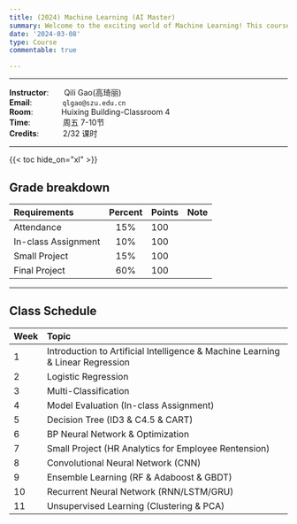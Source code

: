 ```yaml
---
title: (2024) Machine Learning (AI Master)
summary: Welcome to the exciting world of Machine Learning! This course is designed to be your gateway into understanding one of the most transformative technologies of the 21st century. 
date: '2024-03-08'
type: Course
commentable: true

---
```

-----
**Instructor**:       Qili Gao(高琦丽)             <br>
**Email**:              `qlgao@szu.edu.cn`                 <br>
**Room**:             Huixing Building-Classroom 4<br>
**Time**:               周五 7-10节      <br>
**Credits**:           2/32 课时

-----
{{< toc hide_on="xl" >}}

## Grade breakdown

|  Requirements              | Percent      | Points                       | Note                                       |
|:---------------------------|:------------:|:-----------------------------|:---------|
| Attendance | 15%          |   100                       |                                            |
|In-class Assignment| 10%              |     100                     |  
|Small Project| 15%              |     100                     |            
|Final Project| 60%              |     100                     |            

-----
## Class Schedule

|Week | Topic                                                                                 |                                                                                                                                                
|:--------------- |:-------------------------|
|  1   |Introduction to Artificial Intelligence & Machine Learning & Linear Regression | 
|  2   |Logistic Regression              |
|  3  |Multi-Classification|
|  4  |Model Evaluation (In-class Assignment)|  
| 5 |Decision Tree (ID3 & C4.5 & CART)|
| 6 |BP Neural Network & Optimization|
| 7 |Small Project (HR Analytics for Employee Rentension)|  
| 8 |Convolutional Neural Network (CNN)|
| 9 |Ensemble Learning (RF & Adaboost & GBDT)|  
| 10 |Recurrent Neural Network (RNN/LSTM/GRU)|   
| 11 |Unsupervised Learning (Clustering & PCA)|  




